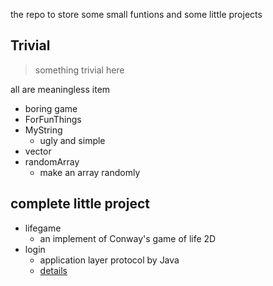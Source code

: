 the repo to store some small funtions and some little projects

## Trivial

>   something trivial here

all are meaningless item

-   boring game
-   ForFunThings
-   MyString
    -   ugly and simple
-   vector
-   randomArray
    -   make an array randomly



## complete little project

-   lifegame
    -   an implement of Conway's game of life 2D
-   login
    -   application layer protocol by Java
    -   [details](./login/readme.md)



